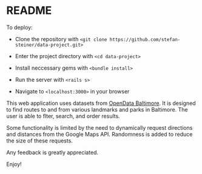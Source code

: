 # README

To deploy:

* Clone the repository with `<git clone https://github.com/stefan-steiner/data-project.git>`

* Enter the project directory with `<cd data-project>`

* Install neccessary gems with `<bundle install>`

* Run the server with `<rails s>`

* Navigate to `<localhost:3000>` in your browser


This web application uses datasets from [OpenData Baltimore](https://data.baltimorecity.gov/). It is designed to find routes to and from various landmarks and parks in Baltimore. The user is able to flter, search, and order results.

Some functionality is limited by the need to dynamically request directions and distances from the Google Maps API. Randomness is added to reduce the size of these requests.

Any feedback is greatly appreciated.

Enjoy!
